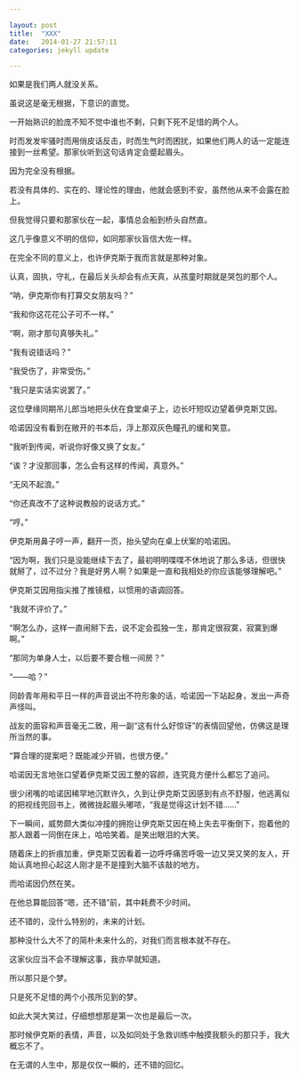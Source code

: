 ```yaml
---

layout: post
title:  "XXX"
date:   2014-01-27 21:57:11
categories: jekyll update

---
```




如果是我们两人就没关系。

虽说这是毫无根据，下意识的直觉。

<!-- more -->

一开始熟识的脸庞不知不觉中谁也不剩，只剩下死不足惜的两个人。

时而发发牢骚时而用俏皮话反击，时而生气时而困扰，如果他们两人的话一定能连接到一丝希望。那家伙听到这句话肯定会蹙起眉头。

因为完全没有根据。

若没有具体的、实在的、理论性的理由，他就会感到不安，虽然他从来不会露在脸上。

但我觉得只要和那家伙在一起，事情总会船到桥头自然直。

这几乎像意义不明的信仰，如同那家伙盲信大佐一样。

在完全不同的意义上，也许伊克斯于我而言就是那种对象。

认真，固执，守礼，在最后关头却会有点天真，从孩童时期就是哭包的那个人。

“呐，伊克斯你有打算交女朋友吗？”

“我和你这花花公子可不一样。”

“啊，刚才那句真够失礼。”

“我有说错话吗？”

“我受伤了，非常受伤。”

“我只是实话实说罢了。”

这位孽缘同期吊儿郎当地把头伏在食堂桌子上，边长吁短叹边望着伊克斯艾因。

哈诺因没有看到在敞开的书本后，浮上那双灰色瞳孔的缓和笑意。

“我听到传闻，听说你好像又换了女友。”

“诶？才没那回事，怎么会有这样的传闻，真意外。”

“无风不起浪。”

“你还真改不了这种说教般的说话方式。”

“哼。”

伊克斯用鼻子哼一声，翻开一页，抬头望向在桌上伏案的哈诺因。

“因为啊，我们只是没能继续下去了，最初明明喋喋不休地说了那么多话，但很快就掰了，过不过分？我是好男人啊？如果是一直和我相处的你应该能够理解吧。”

伊克斯艾因用指尖推了推镜框，以惯用的语调回答。

“我就不评价了。”

“啊怎么办，这样一直闹掰下去，说不定会孤独一生，那肯定很寂寞，寂寞到爆啊。”

“那同为单身人士，以后要不要合租一间房？”

“——哈？”

同龄青年用和平日一样的声音说出不符形象的话，哈诺因一下站起身，发出一声奇声怪叫。

 战友的面容和声音毫无二致，用一副“这有什么好惊讶”的表情回望他，仿佛这是理所当然的事。

“算合理的提案吧？既能减少开销，也很方便。”

哈诺因无言地张口望着伊克斯艾因工整的容颜，连究竟方便什么都忘了追问。

很少闭嘴的哈诺因稀罕地沉默许久，久到让伊克斯艾因感到有点不舒服，他逃离似的把视线兜回书上，微微拢起眉头嘟哝，“我是觉得这计划不错……”

下一瞬间，威势颇大类似冲撞的拥抱让伊克斯艾因在椅上失去平衡倒下，抱着他的那人跟着一同倒在床上，哈哈笑着。是笑出眼泪的大笑。

随着床上的折痕加重，伊克斯艾因看着一边呼呼痛苦呼吸一边又哭又笑的友人，开始认真地担心起这人刚才是不是撞到大脑不该敲的地方。

 而哈诺因仍然在笑。

 在他总算能回答“嗯，还不错”前，其中耗费不少时间。

还不错的，没什么特别的，未来的计划。

那种没什么大不了的简朴未来什么的，对我们而言根本就不存在。

这家伙应当不会不理解这事，我亦早就知道。

所以那只是个梦。

只是死不足惜的两个小孩所见到的梦。

如此大哭大笑过，仔细想想那是第一次也是最后一次。

那时候伊克斯的表情，声音，以及如同处于急救训练中触摸我额头的那只手，我大概忘不了。

在无谓的人生中，那是仅仅一瞬的，还不错的回忆。































